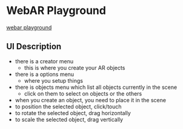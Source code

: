 # WebAR Playground

[webar playground](http://webxr.io/webar-playground)


## UI Description
- there is a creator menu 
  - this is where you create your AR objects
- there is a options menu 
  - where you setup things
- there is objects menu which list all objects currently in the scene
  - click on them to select on objects or the others
- when you create an object, you need to place it in the scene 
- to position the selected object, click/touch
- to rotate the selected object, drag horizontally
- to scale the selected object, drag vertically
